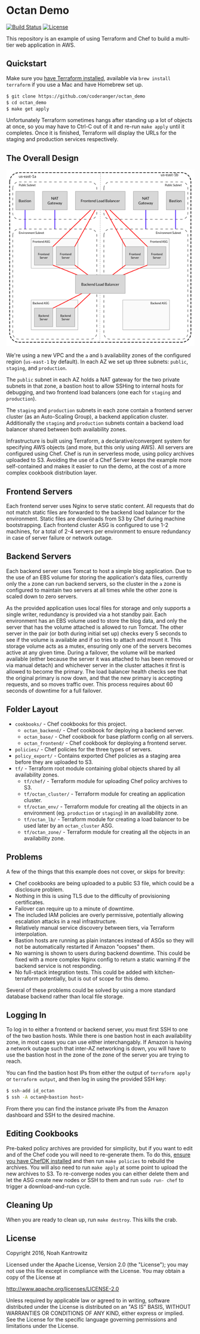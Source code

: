 # Octan Demo

[![Build Status](https://img.shields.io/travis/coderanger/octan_demo.svg)](https://travis-ci.org/coderanger/octan_demo)
[![License](https://img.shields.io/badge/license-Apache_2-blue.svg)](https://www.apache.org/licenses/LICENSE-2.0)

This repository is an example of using Terraform and Chef to build a multi-tier
web application in AWS.

## Quickstart

Make sure you [have Terraform installed](https://www.terraform.io/downloads.html),
available via `brew install terraform` if you use a Mac and have Homebrew set up.

```bash
$ git clone https://github.com/coderanger/octan_demo
$ cd octan_demo
$ make get apply
```

Unfortunately Terraform sometimes hangs after standing up a lot of objects at
once, so you may have to Ctrl-C out of it and re-run `make apply` until it
completes. Once it is finished, Terraform will display the URLs for the
staging and production services respectively.

## The Overall Design

![Design diagram](docs/Layout.png)

We're using a new VPC and the `a` and `b` availability zones of the configured
region (`us-east-1` by default). In each AZ we set up three subnets: `public`,
`staging`, and `production`.

The `public` subnet in each AZ holds a NAT gateway for the two private subnets
in that zone, a bastion host to allow SSHing to internal hosts for debugging,
and two frontend load balancers (one each for `staging` and `production`).

The `staging` and `production` subnets in each zone contain a frontend server
cluster (as an Auto-Scaling Group), a backend application cluster. Additionally
the `staging` and `production` subnets contain a backend load balancer shared
between both availability zones.

Infrastructure is built using Terraform, a declarative/convergent system for
specifying AWS objects (and more, but this only using AWS). All servers are
configured using Chef. Chef is run in serverless mode, using policy archives
uploaded to S3. Avoiding the use of a Chef Server keeps the example more
self-contained and makes it easier to run the demo, at the cost of a more
complex cookbook distribution layer.

## Frontend Servers

Each frontend server uses Nginx to serve static content. All requests that do
not match static files are forwarded to the backend load balancer for the
environment. Static files are downloads from S3 by Chef during machine
bootstrapping. Each frontend cluster ASG is configured to use 1-2 machines, for
a total of 2-4 servers per environment to ensure redundancy in case of server
failure or network outage.

## Backend Servers

Each backend server uses Tomcat to host a simple blog application. Due to the
use of an EBS volume for storing the application's data files, currently only
the `a` zone can run backend servers, so the cluster in the `a` zone is configured
to maintain two servers at all times while the other zone is scaled down to zero
servers.

As the provided application uses local files for storage and only supports a
single writer, redundancy is provided via a hot standby pair. Each environment
has an EBS volume used to store the blog data, and only the server that has
the volume attached is allowed to run Tomcat. The other server in the pair (or
both during initial set up) checks every 5 seconds to see if the volume is
available and if so tries to attach and mount it. This storage volume acts as
a mutex, ensuring only one of the servers becomes active at any given time.
During a failover, the volume will be marked available (either because the
server it was attached to has been removed or via manual detach) and whichever
server in the cluster attaches it first is allowed to become the primary. The
load balancer health checks see that the original primary is now down, and that
the new primary is accepting requests, and so moves traffic over. This process
requires about 60 seconds of downtime for a full failover.

## Folder Layout

* `cookbooks/` - Chef cookbooks for this project.
    * `octan_backend/` - Chef cookbook for deploying a backend server.
    * `octan_base/` - Chef cookbook for base platform config on all servers.
    * `octan_frontend/` - Chef cookbook for deploying a frontend server.
* `policies/` - Chef policies for the three types of servers.
* `policy_export/` - Contains exported Chef policies as a staging area before
  they are uploaded to S3.
* `tf/` - Terraform root module containing global objects shared by all availability
  zones.
    * `tf/chef/` - Terraform module for uploading Chef policy archives to S3.
    * `tf/octan_cluster/` - Terraform module for creating an application cluster.
    * `tf/octan_env/` - Terraform module for creating all the objects in an
     environment (eg. `production` or `staging`) in an availability zone.
    * `tf/octan_lb/` - Terraform module for creating a load balancer to be used
      later by an `octan_cluster` ASG.
    * `tf/octan_zone/` - Terraform module for creating all the objects in an
      availability zone.

## Problems

A few of the things that this example does not cover, or skips for brevity:

* Chef cookbooks are being uploaded to a public S3 file, which could be a
  disclosure problem.
* Nothing in this is using TLS due to the difficulty of provisioning certificates.
* Failover can require up to a minute of downtime.
* The included IAM policies are overly permissive, potentially allowing escalation
  attacks in a real infrastructure.
* Relatively manual service discovery between tiers, via Terraform interpolation.
* Bastion hosts are running as plain instances instead of ASGs so they will not
  be automatically restarted if Amazon "oopses" them.
* No warning is shown to users during backend downtime. This could be fixed with
  a more complex Nginx config to return a static warning if the backend service
  is not responding.
* No full-stack integration tests. This could be added with kitchen-terraform
  potentially, but is out of scope for this demo.

Several of these problems could be solved by using a more standard database
backend rather than local file storage.

## Logging In

To log in to either a frontend or backend server, you must first SSH to one of
the two bastion hosts. While there is one bastion host in each availability
zone, in most cases you can use either interchangably. If Amazon is having a
network outage such that inter-AZ networking is down, you will have to use the
bastion host in the zone of the zone of the server you are trying to reach.

You can find the bastion host IPs from either the output of `terraform apply` or
`terraform output`, and then log in using the provided SSH key:

```bash
$ ssh-add id_octan
$ ssh -A octan@<bastion host>
```

From there you can find the instance private IPs from the Amazon dashboard and
SSH to the desired machine.

## Editing Cookbooks

Pre-baked policy archives are provided for simplicity, but if you want to edit
and of the Chef code you will need to re-generate them. To do this, [ensure you
have ChefDK installed](https://downloads.chef.io/chef-dk/) and then run `make
policies` to rebuild the archives. You will also need to run `make apply` at
some point to upload the new archives to S3. To re-converge nodes you can either
delete them and let the ASG create new nodes or SSH to them and run `sudo run-
chef` to trigger a download-and-run cycle.

## Cleaning Up

When you are ready to clean up, run `make destroy`. This kills the crab.

## License

Copyright 2016, Noah Kantrowitz

Licensed under the Apache License, Version 2.0 (the "License");
you may not use this file except in compliance with the License.
You may obtain a copy of the License at

http://www.apache.org/licenses/LICENSE-2.0

Unless required by applicable law or agreed to in writing, software
distributed under the License is distributed on an "AS IS" BASIS,
WITHOUT WARRANTIES OR CONDITIONS OF ANY KIND, either express or implied.
See the License for the specific language governing permissions and
limitations under the License.
